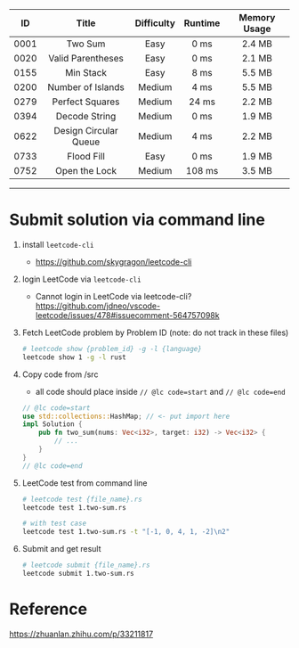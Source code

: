 |  ID  |         Title         | Difficulty | Runtime | Memory Usage |
| :--: | :-------------------: | :--------: | :-----: | :----------: |
| 0001 |        Two Sum        |    Easy    |  0 ms   |    2.4 MB    |
| 0020 |   Valid Parentheses   |    Easy    |  0 ms   |    2.1 MB    |
| 0155 |       Min Stack       |    Easy    |  8 ms   |    5.5 MB    |
| 0200 |   Number of Islands   |   Medium   |  4 ms   |    5.5 MB    |
| 0279 |    Perfect Squares    |   Medium   |  24 ms  |    2.2 MB    |
| 0394 |     Decode String     |   Medium   |  0 ms   |    1.9 MB    |
| 0622 | Design Circular Queue |   Medium   |  4 ms   |    2.2 MB    |
| 0733 |      Flood Fill       |    Easy    |  0 ms   |    1.9 MB    |
| 0752 |     Open the Lock     |   Medium   | 108 ms  |    3.5 MB    |

---

# Submit solution via command line

1. install `leetcode-cli`
   - https://github.com/skygragon/leetcode-cli
1. login LeetCode via `leetcode-cli`
   - Cannot login in LeetCode via leetcode-cli? https://github.com/jdneo/vscode-leetcode/issues/478#issuecomment-564757098k
1. Fetch LeetCode problem by Problem ID (note: do not track in these files)
   ```sh
   # leetcode show {problem_id} -g -l {language}
   leetcode show 1 -g -l rust
   ```
1. Copy code from /src
   - all code should place inside `// @lc code=start` and `// @lc code=end`
   ```rust
   // @lc code=start
   use std::collections::HashMap; // <- put import here
   impl Solution {
       pub fn two_sum(nums: Vec<i32>, target: i32) -> Vec<i32> {
           // ...
       }
   }
   // @lc code=end
   ```
1. LeetCode test from command line

   ```sh
   # leetcode test {file_name}.rs
   leetcode test 1.two-sum.rs

   # with test case
   leetcode test 1.two-sum.rs -t "[-1, 0, 4, 1, -2]\n2"
   ```

1. Submit and get result
   ```sh
   # leetcode submit {file_name}.rs
   leetcode submit 1.two-sum.rs
   ```

# Reference

https://zhuanlan.zhihu.com/p/33211817
